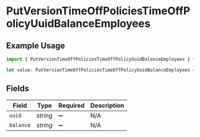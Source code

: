 # PutVersionTimeOffPoliciesTimeOffPolicyUuidBalanceEmployees

## Example Usage

```typescript
import { PutVersionTimeOffPoliciesTimeOffPolicyUuidBalanceEmployees } from "openapi/models/operations";

let value: PutVersionTimeOffPoliciesTimeOffPolicyUuidBalanceEmployees = {};
```

## Fields

| Field              | Type               | Required           | Description        |
| ------------------ | ------------------ | ------------------ | ------------------ |
| `uuid`             | *string*           | :heavy_minus_sign: | N/A                |
| `balance`          | *string*           | :heavy_minus_sign: | N/A                |